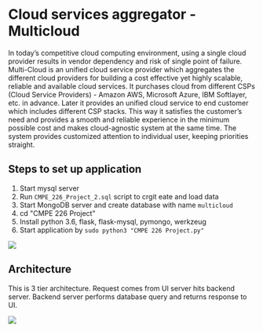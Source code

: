 # Cloud services aggregator - Multicloud

In today’s competitive cloud computing environment, using a single cloud provider results in vendor dependency and risk of single point of failure. Multi-Cloud is an unified cloud service provider which aggregates the different cloud providers for building a cost effective yet highly scalable, reliable and available cloud services.
It purchases cloud from different CSPs (Cloud Service Providers) - Amazon AWS, Microsoft Azure, IBM Softlayer, etc. in advance. Later it provides an unified cloud service to end customer which includes different CSP stacks. This way it satisfies the customer’s need and provides a smooth and reliable experience in the minimum possible cost and makes cloud-agnostic system at the same time. The system provides customized attention to individual user, keeping priorities straight.

## Steps to set up application

1. Start mysql server
2. Run `CMPE_226_Project_2.sql` script to crgit eate and load data
3. Start MongoDB server and create database with name `multicloud`
4. cd "CMPE 226 Project"
5. Install python 3.6, flask, flask-mysql, pymongo, werkzeug 
6. Start application by `sudo python3 "CMPE 226 Project.py"`

<img src="https://github.com/bhattmaulik1991/cmpe226project2/blob/master/2.png" />

## Architecture

This is 3 tier architecture. Request comes from UI server hits backend server. Backend server performs database query and returns response to UI.

<img src="https://github.com/bhattmaulik1991/cmpe226project2/blob/master/1.png" />
